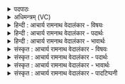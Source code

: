 <details><summary>पदपाठः</summary>

स꣢म्। अ꣣न्याः꣢। अ꣣न्। याः꣢। य꣡न्ति꣢꣯। उ꣡प꣢꣯। य꣣न्ति। अन्याः꣢। अ꣣न्। याः꣢। स꣣मान꣢म्। स꣣म्। आन꣢म्। ऊ꣣र्व꣢म्। न꣣द्यः꣢꣯। पृ꣣णन्ति। त꣢म्। उ꣣। शु꣡चि꣢꣯म्। शु꣡चयः꣢꣯। दी꣣दिवाँ꣡स꣢म्। अ꣣पा꣢म्। न꣡पा꣢꣯तम्। उ꣡प꣢꣯। य꣣न्ति। आ꣡पः꣢꣯। ६०७।
</details>

<details><summary>अधिमन्त्रम् (VC)</summary>

- अपांनपात्
- गृत्समदः शौनकः
- त्रिष्टुप्
- धैवतः
- आरण्यं काण्डम्
</details>

<details><summary>हिन्दी : आचार्य रामनाथ वेदालंकार - विषयः</summary>

अगले मन्त्र में नदियों के दृष्टान्त से परमात्मा की महिमा वर्णित है।
</details>

<details><summary>हिन्दी : आचार्य रामनाथ वेदालंकार - पदार्थः</summary>

पदार्थान्वयभाषाः -  (अन्याः) कुछ नदियाँ (सं यन्ति) एक-दूसरी से मिलकर समुद्र को प्राप्त होती हैं, (अन्याः) और दूसरी कुछ नदियाँ (उपयन्ति) स्वतन्त्र रूप से पृथक्-पृथक् समुद्र में पहुँचती हैं। (नद्यः) वे सभी नदियाँ (समानम्) एक ही (ऊर्वम्) समुद्र की अग्नि को (पृणन्ति) तृप्त करती हैं। इसी प्रकार (तम् उ) उसी (शुचिम्) पवित्र (दीदिवांसम्) देदीप्यमान, (अपाम्) आप्त प्रजाओं को (नपातम्) पतित न करनेवाले, प्रत्युत उन्नत करनेवाले परमात्मारूप अग्नि को (आपः) आप्त प्रजाएँ (उपयन्ति) प्राप्त होती हैं ॥६॥ इस मन्त्र में व्यङ्ग्य-साम्यवाले दो वाक्यों में एक ही सामान्य धर्म ‘पृणन्ति’ और ‘उपयन्ति’ इन पृथक्-पृथक् शब्दों से वर्णित होने के कारण प्रतिवस्तूपमा अलङ्कार है। ‘सम, समा,’ ‘न्या, न्या,’ ‘यन्त्यु, यन्त्य,’ ‘पयन्त्य, पयन्त्या’ में छेकानुप्रास है ॥६॥
</details>

<details><summary>हिन्दी : आचार्य रामनाथ वेदालंकार - भावार्थः</summary>

भावार्थभाषाः -  जैसे व्याप्त नदियाँ एक ही समुद्र को भरती हैं, वैसे ही आप्त प्रजाएँ एक ही परमात्मा को प्राप्त होती हैं ॥६॥
</details>

<details><summary>संस्कृत : आचार्य रामनाथ वेदालंकार - विषयः</summary>

अथ नदीदृष्टान्तेन परमात्मनो महिमानमाह।
</details>

<details><summary>संस्कृत : आचार्य रामनाथ वेदालंकार - पदार्थः</summary>

पदार्थान्वयभाषाः -  (अन्याः) काश्चन नद्यः (सं यन्ति) परस्परं संसृज्य समुद्रं गच्छन्ति, (अन्याः) इतराश्च (उप यन्ति) स्वतन्त्रतया पृथक् पृथक् समुद्रम् उपगच्छन्ति, (नद्यः) ताः सर्वा अपि सरितः (समानम्) एकमेव (ऊर्वम्) समुद्राग्निम् (पृणन्ति) प्रीणयन्ति। पृण प्रीणने, तुदादिः। तथैव (तम्) उ तमेव (शुचिम्) पवित्रम्, (दीदिवांसम्) देदीप्यमानम्। दिवुः दीप्यर्थः, लिटः क्वसुः। (अपाम्) आप्तानां प्रजानाम्२ (नपातम्) न पातयितारम् अग्निं परमात्मानम् (आपः) आप्ताः प्रजाः (उप यन्ति) उपगच्छन्ति ॥६॥ अत्र व्यङ्ग्यसाम्ययोर्द्वयोर्वाक्ययोरेकोऽपि सामान्यो धर्मः ‘पृणन्ति, उपयन्ति’ इति पृथक्शब्दाभ्यां निर्दिष्ट इति प्रतिवस्तूपमालङ्कारः३। ‘सम, समा’, ‘न्या, न्या’, ‘यन्त्यु, यन्त्य’, ‘शुचि, शुच’, ‘पयन्त्य, पयन्त्या’ इति च सर्वत्र छेकानुप्रासः ॥६॥
</details>

<details><summary>संस्कृत : आचार्य रामनाथ वेदालंकार - भावार्थः</summary>

भावार्थभाषाः -  यथा व्याप्ता नद्य एकमेव समुद्राग्निं प्रीणयन्ति तथैवाप्ताः प्रजा एकमेव परमात्माग्निं प्राप्नुवन्ति ॥६॥४
</details>

<details><summary>संस्कृत : आचार्य रामनाथ वेदालंकार - पादटिप्पनी</summary>

टिप्पणी:   १. ऋ० २।३५।३, ‘नद्यः पृणन्ति’, ‘परितस्थुरापः’ इति पाठः। २. ‘(आपः) आप्ताः प्रजाः’ इति य० ६।२७ भाष्ये द०। ३. प्रतिवस्तूपमा सा स्याद् वाक्ययोर्गम्यसाम्ययोः। एकोऽपि धर्मः सामान्यो यत्र निर्दिश्यते पृथक् ॥ सा० द० १०।४९-५० इति तल्लक्षणात्। ४. ऋग्भाष्ये दयानन्दर्षिरस्य मन्त्रस्य भावार्थमेवमाह—‘यथा नद्यः स्वयं समुद्रं प्राप्य स्थिरोदका जायन्ते, यथा आपो मेघमण्डलं प्राप्य दिव्या भवन्ति, तथा स्त्री अभीष्टं पतिं पतिरभीष्टां स्त्रियं च प्राप्य स्थिरमनस्कौ शुद्धभावौ भवतः’ इति।
</details>